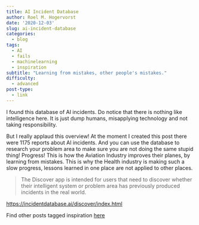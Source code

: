 ```yaml
---
title: AI Incident Database
author: Roel M. Hogervorst
date: '2020-12-03'
slug: ai-incident-database
categories:
  - blog
tags:
  - AI
  - fails
  - machinelearning
  - inspiration
subtitle: "Learning from mistakes, other people's mistakes."
difficulty:
  - advanced
post-type:
  - link
---
```


I found this database of AI incidents. 
Do notice that there is nothing like intelligence here. It is just dump
humans, misapplying technology and not taking responsibility.

But I really applaud this overview! At the moment I created this post there were 1175 reports about AI incidents. And you can use the database to research your problem area to make sure you are not doing the same stupid thing! Progress! This is how the Aviation Industry improves their planes, by learning from mistakes. This is why the Health industry is making such a slow progress, lessons learned in one place are not applied to other places.

> The Discover app is intended for users that need to discover whether their intelligent system or problem area has previously produced incidents in the real world.

<https://incidentdatabase.ai/discover/index.html>



Find other posts tagged inspiration [here](https://notes.rmhogervorst.nl/categories/inspiration/)
